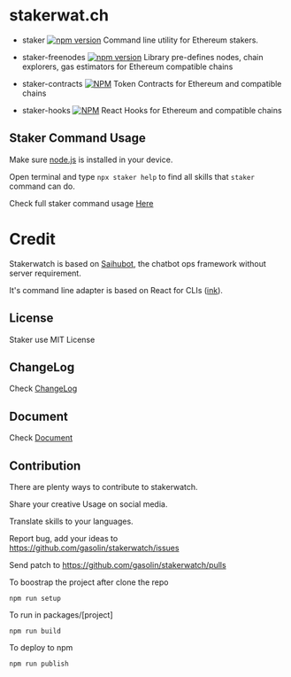# stakerwat.ch

- staker [![npm version](https://img.shields.io/npm/v/staker.svg)](https://www.npmjs.com/package/staker)  Command line utility for Ethereum stakers.

- staker-freenodes [![npm version](https://img.shields.io/npm/v/staker-freenodes.svg)](https://www.npmjs.com/package/staker-freenodes) Library pre-defines nodes, chain explorers, gas estimators for Ethereum compatible chains

- staker-contracts [![NPM](https://img.shields.io/npm/v/staker-contracts.svg)](https://www.npmjs.com/package/staker-contracts) Token Contracts for Ethereum and compatible chains

- staker-hooks [![NPM](https://img.shields.io/npm/v/staker-hooks.svg)](https://www.npmjs.com/package/staker-hooks) React Hooks for Ethereum and compatible chains

## Staker Command Usage

Make sure [node.js](https://nodejs.org) is installed in your device.

Open terminal and type `npx staker help` to find all skills that `staker` command can do.

Check full staker command usage [Here](https://github.com/gasolin/stakerwatch/tree/master/packages/staker)


# Credit

Stakerwatch is based on [Saihubot](https://github.com/gasolin/saihubot), the chatbot ops framework without server requirement.

It's command line adapter is based on React for CLIs ([ink](https://www.npmjs.com/package/ink)).

## License

Staker use MIT License

## ChangeLog

Check [ChangeLog](https://github.com/gasolin/stakerwatch/blob/gh-pages/CHANGELOG.md)

## Document

Check [Document](https://gasolin.github.io/stakerwatch/docs/)

## Contribution

There are plenty ways to contribute to stakerwatch.

Share your creative Usage on social media.

Translate skills to your languages.

Report bug, add your ideas to https://github.com/gasolin/stakerwatch/issues

Send patch to https://github.com/gasolin/stakerwatch/pulls

To boostrap the project after clone the repo

`npm run setup`

To run in packages/[project]

`npm run build`

To deploy to npm

`npm run publish`
